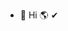 - 👋 Hi 🌎 ✔
<!---
MelvinErnestoSG/MelvinErnestoSG is a ✨ special ✨ repository because its `README.md` (this file) appears on your GitHub profile.
You can click the Preview link to take a look at your changes.

- 👀 I am interested at the following languages: Android, Java, Kotlin, Python 3, Javascript, Typescript, C#, Go, Dart, Svelte.

- 🌱 I am currently learning to use at the future: Database, Bootstrap5, HTML5, CC3, Material Design, WebApi, Nodejs.

- 💞️ I seek to collaborate with a creative company that can provide solutions to problems.

- 📫 How to reach me.

- https://www.freecodecamp.org/

- https://www.freecodecamp.org/certification/fccb954363d-2f34-4d3b-8934-86a40a9ffef2/responsive-web-design

- https://www.freecodecamp.org/certification/fccb954363d-2f34-4d3b-8934-86a40a9ffef2/javascript-algorithms-and-data-structures

- https://www.freecodecamp.org/certification/fccb954363d-2f34-4d3b-8934-86a40a9ffef2/front-end-development-libraries

- https://www.freecodecamp.org/certification/fccb954363d-2f34-4d3b-8934-86a40a9ffef2/data-visualization

- https://www.freecodecamp.org/certification/fccb954363d-2f34-4d3b-8934-86a40a9ffef2/scientific-computing-with-python-v7

- https://www.freecodecamp.org/certification/fccb954363d-2f34-4d3b-8934-86a40a9ffef2/data-analysis-with-python-v7

- https://www.freecodecamp.org/certification/fccb954363d-2f34-4d3b-8934-86a40a9ffef2/machine-learning-with-python-v7
--->
